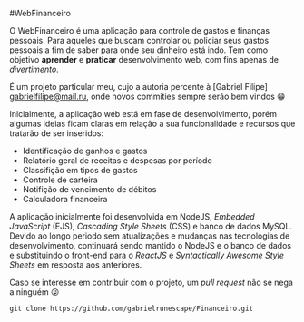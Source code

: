 #WebFinanceiro

O WebFinanceiro é uma aplicação para controle de gastos e finanças pessoais. Para aqueles que buscam controlar ou policiar seus gastos pessoais a fim de saber para onde seu dinheiro está indo. Tem como objetivo **aprender** e **praticar** desenvolvimento web, com fins apenas de *divertimento*.

É um projeto particular meu, cujo a autoria percente à [Gabriel Filipe] gabrielfilipe@mail.ru, onde novos commities sempre serão bem vindos :grin:

Inicialmente, a aplicação web está em fase de desenvolvimento, porém algumas ideias ficam claras em relação a sua funcionalidade e recursos que tratarão de ser inseridos:
- Identificação de ganhos e gastos
- Relatório geral de receitas e despesas por período
- Classifição em tipos de gastos
- Controle de carteira
- Notifição de vencimento de débitos
- Calculadora financeira

A aplicação inicialmente foi desenvolvida em NodeJS, *Embedded JavaScript* (EJS), *Cascading Style Sheets* (CSS) e banco de dados MySQL. Devido ao longo periodo sem atualizações e mudanças nas tecnologias de desenvolvimento, continuará sendo mantido o NodeJS e o banco de dados e substituindo o front-end para o *ReactJS* e *Syntactically Awesome Style Sheets* em resposta aos anteriores.

Caso se interesse em contribuir com o projeto, um *pull request* não se nega a ninguém :stuck_out_tongue_closed_eyes:
```
git clone https://github.com/gabrielrunescape/Financeiro.git
```
